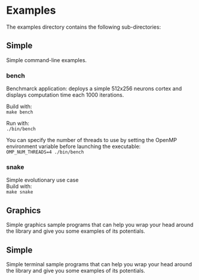# Examples
The examples directory contains the following sub-directories:

## Simple
Simple command-line examples.

### bench
Benchmarck application: deploys a simple 512x256 neurons cortex and displays computation time each 1000 iterations.<br/>

Build with:<br/>
`make bench`<br/>

Run with:<br/>
`./bin/bench`<br/>

You can specify the number of threads to use by setting the OpenMP environment variable before launching the executable:<br/>
`OMP_NUM_THREADS=4 ./bin/bench`<br/>

### snake
Simple evolutionary use case <br/>
Build with:<br/>
`make snake`

## Graphics
Simple graphics sample programs that can help you wrap your head around the library and give you some examples of its potentials.

## Simple
Simple terminal sample programs that can help you wrap your head around the library and give you some examples of its potentials.